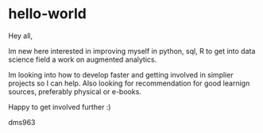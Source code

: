 # hello-world

Hey all, 

Im new here interested in improving myself in python, sql, R to get into data science field a work on augmented analytics.

Im looking into how to develop faster and getting involved in simplier projects so I can help. Also looking for recommendation for good learnign sources, preferably physical or e-books.

Happy to get involved further :)

dms963
